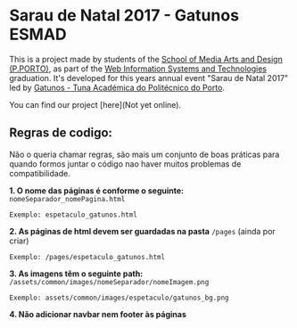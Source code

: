 # Sarau de Natal 2017 - Gatunos ESMAD
This is a project made by students of the [School of Media Arts and Design (P.PORTO)](https://www.esmad.ipp.pt/), as part of the [Web Information Systems and Technologies](https://www.esmad.ipp.pt/cursos/licenciatura/400001419) graduation. It's developed for this years annual event "Sarau de Natal 2017" led by [Gatunos - Tuna Académica do Politécnico do Porto](https://www.facebook.com/TunaGatunos/).

You can find our project [here](Not yet online).
## Regras de codigo:
Não o queria chamar regras, são mais um conjunto de boas práticas para quando formos juntar o código nao haver muitos problemas de compatibilidade.

**1. O nome das páginas é conforme o seguinte:** `nomeSeparador_nomePagina.html`
```
Exemplo: espetaculo_gatunos.html
```
**2. As páginas de html devem ser guardadas na pasta** `/pages` (ainda por criar)
```
Exemplo: /pages/espetaculo_gatunos.html
```
**3. As imagens têm o seguinte path:** `/assets/common/images/nomeSeparador/nomeImagem.png`
```
Exemplo: assets/common/images/espetaculo/gatunos_bg.png
```
**4. Não adicionar navbar nem footer às páginas**
